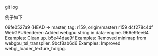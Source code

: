

git log

例子如下

09fe0527a9 (HEAD -> master, tag: r159, origin/master) r159
d4f278c4df WebGPURenderer: Added webgpu string in data-engine.
966e9fee64 Examples: Clean up.
b5e44dae9f Examples: Removed minimap from webgpu_tsl_transpiler.
9bcf8ab6d6 Examples: Improved webgl_loader_texture_hdrjpg.
